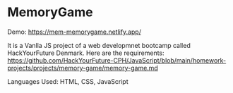 # MemoryGame

Demo: https://mem-memorygame.netlify.app/

It is a Vanlla JS project of a web developmnet bootcamp called HackYourFuture Denmark.
Here are the requirements: https://github.com/HackYourFuture-CPH/JavaScript/blob/main/homework-projects/projects/memory-game/memory-game.md

Languages Used: HTML, CSS, JavaScript
